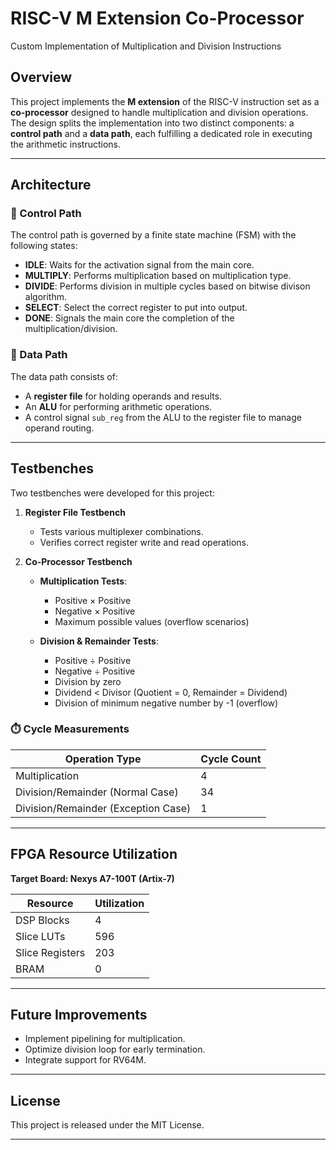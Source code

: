 # RISC-V M Extension Co-Processor

Custom Implementation of Multiplication and Division Instructions

## Overview

This project implements the **M extension** of the RISC-V instruction set as a **co-processor** designed to handle multiplication and division operations. The design splits the implementation into two distinct components: a **control path** and a **data path**, each fulfilling a dedicated role in executing the arithmetic instructions.

---

## Architecture

### 🔧 Control Path

The control path is governed by a finite state machine (FSM) with the following states:

* **IDLE**: Waits for the activation signal from the main core.
* **MULTIPLY**: Performs multiplication based on multiplication type.
* **DIVIDE**: Performs division in multiple cycles based on bitwise divison algorithm.
* **SELECT**: Select the correct register to put into output.
* **DONE**: Signals the main core the completion of the multiplication/division.

### 🧮 Data Path

The data path consists of:

* A **register file** for holding operands and results.
* An **ALU** for performing arithmetic operations.
* A control signal `sub_reg` from the ALU to the register file to manage operand routing.

---

## Testbenches

Two testbenches were developed for this project:

1. **Register File Testbench**

   * Tests various multiplexer combinations.
   * Verifies correct register write and read operations.

2. **Co-Processor Testbench**

   * **Multiplication Tests**:

     * Positive × Positive
     * Negative × Positive
     * Maximum possible values (overflow scenarios)
   * **Division & Remainder Tests**:

     * Positive ÷ Positive
     * Negative ÷ Positive
     * Division by zero
     * Dividend < Divisor (Quotient = 0, Remainder = Dividend)
     * Division of minimum negative number by -1 (overflow)

### ⏱️ Cycle Measurements

| Operation Type                      | Cycle Count |
| ----------------------------------- | ----------- |
| Multiplication                      | 4           |
| Division/Remainder (Normal Case)    | 34          |
| Division/Remainder (Exception Case) | 1           |

---

## FPGA Resource Utilization

**Target Board: Nexys A7-100T (Artix-7)**

| Resource        | Utilization |
| --------------- | ----------- |
| DSP Blocks      | 4           |
| Slice LUTs      | 596         |
| Slice Registers | 203         |
| BRAM            | 0           |

---

## Future Improvements

* Implement pipelining for multiplication.
* Optimize division loop for early termination.
* Integrate support for RV64M.

---

## License

This project is released under the MIT License.

---
